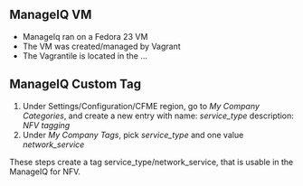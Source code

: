 ## ManageIQ VM
 * ManageIq ran on a Fedora 23 VM  
 * The VM was created/managed by Vagrant
 * The Vagrantile is located in the ...

## ManageIQ Custom Tag 
1. Under Settings/Configuration/CFME region, go to *My Company Categories*, and create a new entry with name: *service_type* description: *NFV tagging*
2. Under *My Company Tags*, pick *service_type* and one value *network_service*

These steps create a tag service_type/network_service, that is usable in the ManageIQ for NFV.
